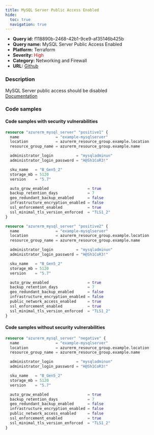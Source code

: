 ```yaml
---
title: MySQL Server Public Access Enabled
hide:
  toc: true
  navigation: true
---
```


<style>
  .highlight .hll {
    background-color: #ff171742;
  }
  .md-content {
    max-width: 1100px;
    margin: 0 auto;
  }
</style>

-   **Query id:** f118890b-2468-42b1-9ce9-af35146b425b
-   **Query name:** MySQL Server Public Access Enabled
-   **Platform:** Terraform
-   **Severity:** <span style="color:#C00">High</span>
-   **Category:** Networking and Firewall
-   **URL:** [Github](https://github.com/Checkmarx/kics/tree/master/assets/queries/terraform/azure/mysql_server_public_access_enabled)

### Description
MySQL Server public access should be disabled<br>
[Documentation](https://registry.terraform.io/providers/hashicorp/azurerm/latest/docs/resources/mysql_server#public_network_access_enabled)

### Code samples
#### Code samples with security vulnerabilities
```tf title="Postitive test num. 1 - tf file" hl_lines="1"
resource "azurerm_mysql_server" "positive1" {
  name                = "example-mysqlserver"
  location            = azurerm_resource_group.example.location
  resource_group_name = azurerm_resource_group.example.name

  administrator_login          = "mysqladminun"
  administrator_login_password = "H@Sh1CoR3!"

  sku_name   = "B_Gen5_2"
  storage_mb = 5120
  version    = "5.7"

  auto_grow_enabled                 = true
  backup_retention_days             = 7
  geo_redundant_backup_enabled      = false
  infrastructure_encryption_enabled = false
  ssl_enforcement_enabled           = true
  ssl_minimal_tls_version_enforced  = "TLS1_2"
}

```
```tf title="Postitive test num. 2 - tf file" hl_lines="17"
resource "azurerm_mysql_server" "positive2" {
  name                = "example-mysqlserver"
  location            = azurerm_resource_group.example.location
  resource_group_name = azurerm_resource_group.example.name

  administrator_login          = "mysqladminun"
  administrator_login_password = "H@Sh1CoR3!"

  sku_name   = "B_Gen5_2"
  storage_mb = 5120
  version    = "5.7"

  auto_grow_enabled                 = true
  backup_retention_days             = 7
  geo_redundant_backup_enabled      = false
  infrastructure_encryption_enabled = false
  public_network_access_enabled     = true
  ssl_enforcement_enabled           = true
  ssl_minimal_tls_version_enforced  = "TLS1_2"
}

```


#### Code samples without security vulnerabilities
```tf title="Negative test num. 1 - tf file"
resource "azurerm_mysql_server" "negative" {
  name                = "example-mysqlserver"
  location            = azurerm_resource_group.example.location
  resource_group_name = azurerm_resource_group.example.name

  administrator_login          = "mysqladminun"
  administrator_login_password = "H@Sh1CoR3!"

  sku_name   = "B_Gen5_2"
  storage_mb = 5120
  version    = "5.7"

  auto_grow_enabled                 = true
  backup_retention_days             = 7
  geo_redundant_backup_enabled      = false
  infrastructure_encryption_enabled = false
  public_network_access_enabled     = false
  ssl_enforcement_enabled           = true
  ssl_minimal_tls_version_enforced  = "TLS1_2"
}

```
